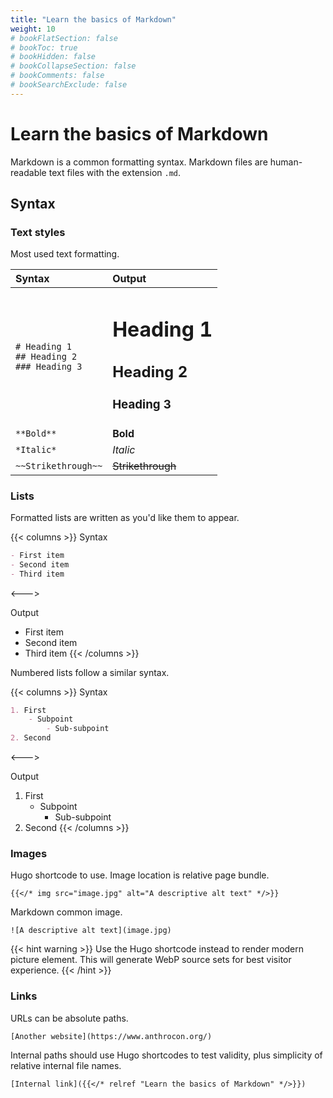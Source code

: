 ```yaml
---
title: "Learn the basics of Markdown"
weight: 10
# bookFlatSection: false
# bookToc: true
# bookHidden: false
# bookCollapseSection: false
# bookComments: false
# bookSearchExclude: false
---
```


# Learn the basics of Markdown

<i class="fab fa-markdown"></i> Markdown is a common formatting syntax. Markdown files are human-readable text files with the extension `.md`.

## Syntax

### Text styles

Most used text formatting.

| Syntax | Output |
| :--- | :--- |
| `# Heading 1`<br>`## Heading 2`<br>`### Heading 3` | <h1>Heading 1</h1><h2>Heading 2</h2><h3>Heading 3</h3> |
| `**Bold**` | **Bold** |
| `*Italic*` | *Italic* |
| `~~Strikethrough~~` | ~~Strikethrough~~ |

### Lists

Formatted lists are written as you'd like them to appear.

{{< columns >}}
Syntax

```markdown
- First item
- Second item
- Third item
```

<--->

Output

- First item
- Second item
- Third item
{{< /columns >}}

Numbered lists follow a similar syntax.

{{< columns >}}
Syntax

```markdown
1. First
    - Subpoint
        - Sub-subpoint
2. Second
```

<--->

Output

1. First
    - Subpoint
        - Sub-subpoint
2. Second
{{< /columns >}}

### Images

Hugo shortcode to use. Image location is relative page bundle.

`{{</* img src="image.jpg" alt="A descriptive alt text" */>}}`

Markdown common image.

`![A descriptive alt text](image.jpg)`

{{< hint warning >}}
Use the Hugo shortcode instead to render modern picture element. This will generate WebP source sets for best visitor experience.
{{< /hint >}}

### Links

URLs can be absolute paths.

`[Another website](https://www.anthrocon.org/)`

Internal paths should use Hugo shortcodes to test validity, plus simplicity of relative internal file names.

`[Internal link]({{</* relref "Learn the basics of Markdown" */>}})`

